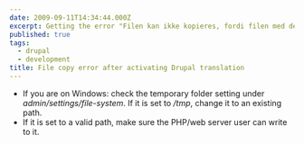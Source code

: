 ```yaml
---
date: 2009-09-11T14:34:44.000Z
excerpt: Getting the error "Filen kan ikke kopieres, fordi filen med det angivne navn ikke eksisterer. Undersøg venligst om du har angivet det korrekte filnavn." after you install and activate the Danish translation of Drupal?
published: true
tags:
  - drupal
  - development
title: File copy error after activating Drupal translation
---
```

*   If you are on Windows: check the temporary folder setting under _admin/settings/file-system_. If it is set to _/tmp_, change it to an existing path.
*   If it is set to a valid path, make sure the PHP/web server user can write to it.
